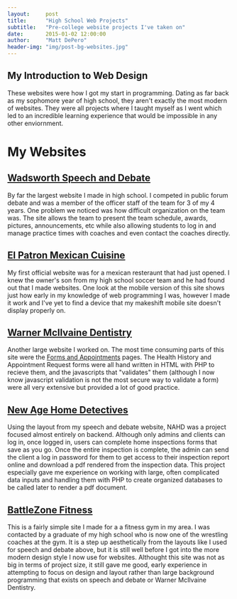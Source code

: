 ```yaml
---
layout:     post
title:      "High School Web Projects"
subtitle:   "Pre-college website projects I've taken on"
date:       2015-01-02 12:00:00
author:     "Matt DePero"
header-img: "img/post-bg-websites.jpg"
---
```


<h2>My Introduction to Web Design</h2>

<p>These websites were how I got my start in programming. Dating as far back as my sophomore year of high school, they aren't exactly the most modern of websites. They were all projects where I taught myself as I went which led to an incredible learning experience that would be impossible in any other enviornment.
</p>

<h1>My Websites</h1>

<!--Still need to fix html conversion
<h2><a href="{{ site.baseurl }}/wcc" target="_BLANK">My First Website</a></h2>
<p>So after learning deprecated HTML and skimming w3schools one time through I was clearly a fully certified programmer...
</p>-->

<h2><a href="http://wadsworthspeechanddebate.com" target="_BLANK"><u>Wadsworth Speech and Debate</u></a></h2>
<p>By far the largest website I made in high school. I competed in public forum debate and was a member of the officer staff of the team for 3 of my 4 years. One problem we noticed was how difficult organization on the team was. The site allows the team to present the team schedule, awards, pictures, announcements, etc while also allowing students to log in and manage practice times with coaches and even contact the coaches directly.
</p>

<h2><a href="http://elpatroncuisine.com" target="_BLANK"><u>El Patron Mexican Cuisine</u></a></h2>
<p>My first official website was for a mexican resteraunt that had just opened. I knew the owner's son from my high school soccer team and he had found out that I made websites. One look at the mobile version of this site shows just how early in my knowledge of web programming I was, however I made it work and I've yet to find a device that my makeshift mobile site doesn't display properly on.
</p>

<h2><a href="http://www.warnermcilvainedentistry.com/" target="_BLANK"><u>Warner McIlvaine Dentistry</u></a></h2>
<p>Another large website I worked on. The most time consuming parts of this site were the <a href="http://www.warnermcilvainedentistry.com/forms.php" target="_BLANK">Forms and Appointments</a> pages. The Health History and Appointment Request forms were all hand written in HTML with PHP to recieve them, and the javascripts that "validates" them (although I now know javascript validation is not the most secure way to validate a form) were all very extensive but provided a lot of good practice.
</p>

<h2><a href="http://ohiohomeinspections.net/" target="_BLANK"><u>New Age Home Detectives</u></a></h2>
<p>Using the layout from my speech and debate website, NAHD was a project focused almost entirely on backend. Although only admins and clients can log in, once logged in, users can complete home inspections forms that save as you go. Once the entire inspection is complete, the admin can send the client a log in password for them to get access to their inspection report online and download a pdf rendered from the inspection data. This project especially gave me experience on working with large, often complicated data inputs and handling them with PHP to create organized databases to be called later to render a pdf document.
</p>

<h2><a href="http://www.battlezonefitness.com/" target="_BLANK"><u>BattleZone Fitness</u></a></h2>
<p>This is a fairly simple site I made for a a fitness gym in my area. I was contacted by a graduate of my high school who is now one of the wrestling coaches at the gym. It is a step up aesthetically from the layouts like I used for speech and debate above, but it is still well before I got into the more modern design style I now use for websites. Althought this site was not as big in terms of project size, it still gave me good, early experience in attempting to focus on design and layout rather than large background programming that exists on speech and debate or Warner McIlvaine Dentistry.
</p>


<!--Template Stuff
<blockquote></blockquote>
<a href="#">
    <img src="{{ site.baseurl }}/img/post-sample-image.jpg" alt="Post Sample Image">
</a>
<span class="caption text-muted">Picture Caption</span>
-->
